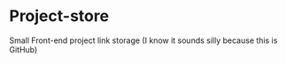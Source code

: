 # Project-store
Small Front-end project link storage (I know it sounds silly because this is GitHub)
